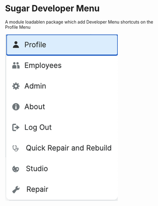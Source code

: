 # Sugar Developer Menu

A module loadablen package which add Developer Menu shortcuts on the Profile Menu

![Sugar Developer Profile Menu](assets/images/profile_menu.png)
